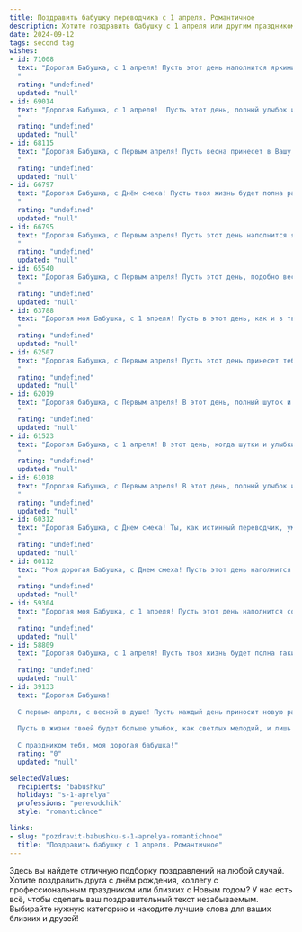 ```yaml
---
title: Поздравить бабушку переводчика с 1 апреля. Романтичное
description: Хотите поздравить бабушку с 1 апреля или другим праздником? Наш ИИ создаст незабываемое поздравление, а вы обязательно выделитесь среди других.  
date: 2024-09-12
tags: second tag
wishes:
- id: 71008
  text: "Дорогая Бабушка, с 1 апреля! Пусть этот день наполнится яркими красками, как весенний сад, и подарит тебе море радости и улыбок, как твой любимый перевод. Счастья тебе, моя дорогая, и пусть твоя жизнь всегда будет полна интересных переводов!
  "
  rating: "undefined"
  updated: "null"
- id: 69014
  text: "Дорогая Бабушка, с 1 апреля!  Пусть этот день, полный улыбок и смеха, наполнит тебя радостью и теплом.  Ты – опора всей нашей семьи, с твоей помощью мы преодолеваем любые трудности и всегда находим общий язык.  Благодарю тебя за твои мудрые советы, за твою любовь, за твой безграничный талант переводчика, который позволяет тебе соединять сердца и души. Счастья тебе, моя дорогая, крепкого здоровья и долгих лет жизни!
  "
  rating: "undefined"
  updated: "null"
- id: 68115
  text: "Дорогая Бабушка, с Первым апреля! Пусть весна принесет в Вашу жизнь столько же тепла и света, сколько Вы привносите в жизнь тех, кого переводите с языка одного сердца на язык другого.  Желаю Вам океан любви, как безграничный, как Ваш талант переводчика!
  "
  rating: "undefined"
  updated: "null"
- id: 66797
  text: "Дорогая Бабушка, с Днём смеха! Пусть твоя жизнь будет полна радости, как весенний сад, а слова, переведённые тобой, звучат так же красиво, как весенняя песня.
  "
  rating: "undefined"
  updated: "null"
- id: 66795
  text: "Дорогая Бабушка, с Первым апреля! Пусть этот день наполнится яркими красками, как весенний пейзаж, а твое сердце всегда будет переполняться радостью от переводов, которые ты создаешь, как будто ты творишь волшебство, преображая слова и оживляя миры.
  "
  rating: "undefined"
  updated: "null"
- id: 65540
  text: "Дорогая Бабушка, с Первым апреля! Пусть этот день, подобно весеннему ветру, принесет Вам нежность, радость и волшебство.  Пусть Ваши переводы всегда будут точными и красивыми, а жизнь – полна ярких красок, как палитра талантливого переводчика. С любовью и теплыми пожеланиями!
  "
  rating: "undefined"
  updated: "null"
- id: 63788
  text: "Дорогая моя Бабушка, с 1 апреля! Пусть в этот день, как и в твоей жизни, будет много ярких красок, радости и вдохновения. Ты – настоящая волшебница, которая переводит не только слова, но и души,  делая мир добрее и светлее.  С праздником!
  "
  rating: "undefined"
  updated: "null"
- id: 62507
  text: "Дорогая Бабушка, с Первым апреля! Пусть этот день принесет тебе столько же радости и улыбок, сколько ты дарила нам за свою долгую и замечательную жизнь. Спасибо за твой неиссякаемый оптимизм, за твою любовь к языку и людям, за твою мудрость и талант переводчика, который открыл для нас столько новых миров. Пусть весна в твоем сердце всегда будет яркой и вдохновляющей!
  "
  rating: "undefined"
  updated: "null"
- id: 62019
  text: "Дорогая бабушка, с Первым апреля! В этот день, полный шуток и веселья, хочется пожелать тебе, чтобы твоя жизнь была полна радости, а  твои переводы всегда  были красивыми и вдохновляющими, словно  стихи.  Пусть  языки  мира  раскрываются  перед  тобой  как  цветы,  а  твоя душа  всегда  будет  переполнена  любовью  и  нежностью.
  "
  rating: "undefined"
  updated: "null"
- id: 61523
  text: "Дорогая Бабушка, с 1 апреля! В этот день, когда шутки и улыбки царят, я хочу пожелать тебе самого романтичного настроения. Пусть твой день будет наполнен ароматом весенних цветов, светом солнца и приятными сюрпризами. Твой талант переводчика, позволяющий тебе открывать новые миры, делает тебя по-настоящему волшебной. Будь счастлива и любима!
  "
  rating: "undefined"
  updated: "null"
- id: 61018
  text: "Дорогая Бабушка, с Первым апреля! В этот день, полный улыбок и шуток, хочу сказать тебе, что ты – настоящий переводчик не только слов, но и душ, чувств и эмоций.  Твоя  мудрость и любовь – это самый прекрасный язык, который я когда-либо слышал. Будь счастлива, любима и всегда окружена теплом.
  "
  rating: "undefined"
  updated: "null"
- id: 60312
  text: "Дорогая Бабушка, с Днем смеха! Ты, как истинный переводчик, умеешь видеть красоту в мелочах и находить слова, которые трогают сердце. Пусть твоя жизнь будет полна ярких моментов, а каждое слово, сказанное тобой, приносит свет и радость.
  "
  rating: "undefined"
  updated: "null"
- id: 60112
  text: "Моя дорогая Бабушка, с Днем смеха! Пусть этот день наполнится яркими красками, звонким смехом и самыми приятными сюрпризами. Как переводчик, ты всегда умеешь находить слова, которые трогают душу и дарят тепло. Спасибо за твою любовь и заботу, за то, что ты всегда рядом. Желаю тебе океан счастья и море улыбок!
  "
  rating: "undefined"
  updated: "null"
- id: 59304
  text: "Дорогая моя Бабушка, с 1 апреля! Пусть этот день наполнится солнцем, как ваша улыбка, и радостью, как ваш смех. Желаю, чтобы ваша жизнь была яркой, как переводы, которые вы делаете, и чтобы каждый день был наполнен нежностью и теплом.
  "
  rating: "undefined"
  updated: "null"
- id: 58809
  text: "Дорогая бабушка, с 1 апреля! Пусть твоя жизнь будет полна таких же красивых и ярких красок, как мир, который ты переводишь для нас с помощью своего языка. Ты - настоящая волшебница, которая открывает нам двери в другие культуры и миры. Спасибо тебе за твою любовь, заботу и твои слова, которые всегда согревают наши сердца.
  "
  rating: "undefined"
  updated: "null"
- id: 39133
  text: "Дорогая Бабушка!
  
  С первым апреля, с весной в душе! Пусть каждый день приносит новую радость, словно свежий перевод с языка любви. Ты — мастер слова, переводишь не только языки, но и эмоции, делая наш мир ярче и теплее.
  
  Пусть в жизни твоей будет больше улыбок, как светлых мелодий, и лишь добрые шутки с тобой на одном языке. Желаю здоровья, счастья и незабываемых моментов, полных теплоты и любви.
  
  С праздником тебя, моя дорогая бабушка!"
  rating: "0"
  updated: "null"

selectedValues:
  recipients: "babushku"
  holidays: "s-1-aprelya"
  professions: "perevodchik"
  style: "romantichnoe"

links:
- slug: "pozdravit-babushku-s-1-aprelya-romantichnoe"
  title: "Поздравить бабушку с 1 апреля. Романтичное"
---
```


Здесь вы найдете отличную подборку поздравлений на любой случай. 
Хотите поздравить друга с днём рождения, коллегу с профессиональным праздником или близких с Новым годом? У нас есть всё, чтобы сделать ваш поздравительный текст незабываемым. Выбирайте нужную категорию и находите лучшие слова для ваших близких и друзей!
